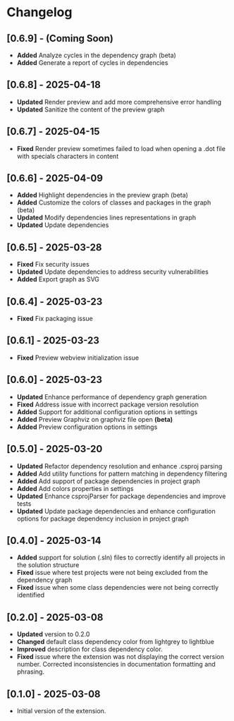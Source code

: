 # Changelog

## [0.6.9] - (Coming Soon)

- **Added** Analyze cycles in the dependency graph (beta)
- **Added** Generate a report of cycles in dependencies

## [0.6.8] - 2025-04-18

- **Updated** Render preview and add more comprehensive error handling
- **Updated** Sanitize the content of the preview graph

## [0.6.7] - 2025-04-15

- **Fixed** Render preview sometimes failed to load when opening a .dot file with specials characters in content

## [0.6.6] - 2025-04-09

- **Added** Highlight dependencies in the preview graph (beta)
- **Added** Customize the colors of classes and packages in the graph (beta)
- **Updated** Modify dependencies lines representations in graph
- **Updated** Update dependencies

## [0.6.5] - 2025-03-28

- **Fixed** Fix security issues
- **Updated** Update dependencies to address security vulnerabilities
- **Added** Export graph as SVG

## [0.6.4] - 2025-03-23

- **Fixed** Fix packaging issue

## [0.6.1] - 2025-03-23

- **Fixed** Preview webview initialization issue

## [0.6.0] - 2025-03-23

- **Updated** Enhance performance of dependency graph generation
- **Fixed** Address issue with incorrect package version resolution
- **Added** Support for additional configuration options in settings
- **Added** Preview Graphviz on graphviz file open **(beta)**
- **Added** Preview configuration options in settings

## [0.5.0] - 2025-03-20

- **Updated** Refactor dependency resolution and enhance .csproj parsing
- **Added** Add utility functions for pattern matching in dependency filtering
- **Added** Add support of package dependencies in project graph
- **Added** Add colors properties in settings
- **Updated** Enhance csprojParser for package dependencies and improve tests
- **Updated** Update package dependencies and enhance configuration options for package dependency inclusion in project graph

## [0.4.0] - 2025-03-14

- **Added** support for solution (.sln) files to correctly identify all projects in the solution structure
- **Fixed** issue where test projects were not being excluded from the dependency graph
- **Fixed** issue when some class dependencies were not being correctly identified

## [0.2.0] - 2025-03-08

- **Updated** version to 0.2.0
- **Changed** default class dependency color from lightgrey to lightblue
- **Improved** description for class dependency color.
- **Fixed** issue where the extension was not displaying the correct version number. Corrected inconsistencies in documentation formatting and phrasing.

## [0.1.0] - 2025-03-08

- Initial version of the extension.
